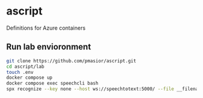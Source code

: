 # ascript

Definitions for Azure containers

## Run lab envioronment

```bash
git clone https://github.com/pmasior/ascript.git
cd ascript/lab
touch .env
docker compose up
docker compose exec speechcli bash
spx recognize --key none --host ws://speechtotext:5000/ --file __filename__
```
